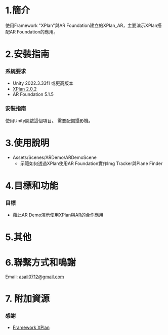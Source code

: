 # 1.簡介
使用Framework "XPlan"與AR Foundation建立的XPlan_AR，主要演示XPlan搭配AR Foundation的應用。
 
# 2.安裝指南
### 系統要求
- Unity 2022.3.33f1 或更高版本
- [XPlan 2.0.2](https://github.com/asail0712/XPlanDemo)
- AR Foundation 5.1.5
### 安裝指南
使用Unity開啟這個項目。
需要配備攝影機。
  
# 3.使用說明
- Assets/Scenes/ARDemo/ARDemoScene
  - 示範如何透過XPlan使用AR Foundation實作Img Tracker與Plane Finder
 
# 4.目標和功能
### 目標
- 藉此AR Demo演示使用XPlan與AR的合作應用

# 5.其他

# 6.聯繫方式和鳴謝
Email: asail0712@gmail.com

# 7. 附加資源
### 感謝
- [Framework XPlan](https://github.com/asail0712/XPlanDemo)
